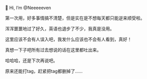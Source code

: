 👋 Hi, I’m @Neeeeeven

第一次用，好多事情搞不清楚，但是实在是不想每天都只能逆来顺受啦。

浑浑噩噩地过了好久，英语也退步了不少，我真是没用。

这里应该不会有人误入吧，我发什么应该也不会有人看到，真好！

真想一下子吧所有过去想说的话在这里都吐出来。

哈哈哈，还是下次再说吧。

原来还能打tag，赶紧把tag都删掉了……
